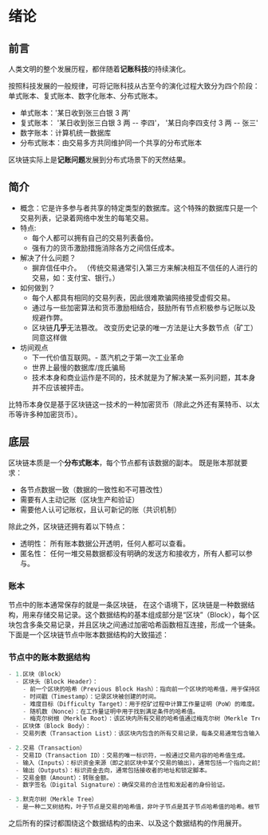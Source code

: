 # 绪论

## 前言

人类文明的整个发展历程，都伴随着**记账科技**的持续演化。

按照科技发展的一般规律，可将记账科技从古至今的演化过程大致分为四个阶段：单式账本、复式账本、数字化账本、分布式账本。

- 单式账本：'某日收到张三白银 3 两'
- 复式账本： '某日收到张三白银 3 两 -- 李四'， '某日向李四支付 3 两 -- 张三'
- 数字账本：计算机统一数据库
- 分布式账本：由交易多方共同维护同一个共享的分布式账本

区块链实际上是**记账问题**发展到分布式场景下的天然结果。

## 简介

- 概念：它是许多参与者共享的特定类型的数据库。这个特殊的数据库只是一个交易列表，记录着网络中发生的每笔交易。
- 特点:
  - 每个人都可以拥有自己的交易列表备份。
  - 强有力的货币激励措施消除各方之间信任成本。
- 解决了什么问题？
  - 摒弃信任中介。 （传统交易通常引入第三方来解决相互不信任的人进行的交易，如：支付宝、银行。）
- 如何做到？
  - 每个人都具有相同的交易列表，因此很难欺骗网络接受虚假交易。
  - 通过与一些加密算法和货币激励相结合，鼓励所有节点积极参与记账以及规避作弊。
  - 区块链**几乎**无法篡改。 改变历史记录的唯一方法是让大多数节点（矿工）同意这样做
- 坊间观点
  - 下一代价值互联网。- 蒸汽机之于第一次工业革命
  - 世界上最慢的数据库/庞氏骗局
  - 技术本身和商业运作是不同的，技术就是为了解决某一系列问题，其本身并不应该被抨击。

比特币本身仅是基于区块链这一技术的一种加密货币（除此之外还有莱特币、以太币等许多种加密货币）。

## 底层

区块链本质是一个**分布式账本**，每个节点都有该数据的副本。 既是账本那就要求：

- 各节点数据一致（数据的一致性和不可篡改性）
- 需要有人主动记账（区块生产和验证）
- 需要他人认可记账权，且认可新记的账（共识机制）

除此之外，区块链还拥有着以下特点：

- 透明性：
  所有账本数据公开透明，任何人都可以查看。
- 匿名性：
  任何一堆交易数据都没有明确的发送方和接收方，所有人都可以参与。

### 账本

节点中的账本通常保存的就是一条区块链， 在这个语境下，区块链是一种数据结构，用来存储交易记录。这个数据结构的基本组成部分是“区块”（Block），每个区块包含多条交易记录，并且区块之间通过加密哈希函数相互连接，形成一个链条。下面是一个区块链节点中账本数据结构的大致描述：

### 节点中的账本数据结构

```js
- 1.区块（Block）
  - 区块头（Block Header）：
    - 前一个区块的哈希（Previous Block Hash）：指向前一个区块的哈希值，用于保持区块链的连续性。
    - 时间戳（Timestamp）：记录区块被创建的时间。
    - 难度目标（Difficulty Target）：用于挖矿过程中计算工作量证明（PoW）的难度。
    - 随机数（Nonce）：在工作量证明中用于找到满足条件的哈希值。
    - 梅克尔树根（Merkle Root）：该区块内所有交易的哈希值通过梅克尔树（Merkle Tree）计算得到的根哈希值，确保交易数据的完整性和一致性。
  - 区块体（Block Body）：
  - 交易列表（Transaction List）：该区块内包含的所有交易记录，每条交易通常包含输入、输出以及相关的签名等数据。

- 2.交易（Transaction）
  - 交易ID（Transaction ID）：交易的唯一标识符，一般通过交易内容的哈希值生成。
  - 输入（Inputs）：标识资金来源（即之前区块中某个交易的输出），通常包括一个指向之前交易的引用和解锁脚本。
  - 输出（Outputs）：标识资金去向，通常包括接收者的地址和锁定脚本。
  - 交易金额（Amount）：转账金额。
  - 数字签名（Digital Signature）：确保交易的合法性和发起者的身份验证。

- 3.默克尔树（Merkle Tree）
  - 是一种二叉树结构，叶子节点是交易的哈希值，非叶子节点是其子节点哈希值的哈希。根节点称为“梅克尔根”，用于快速校验区块中交易数据的完整性。
```

之后所有的探讨都围绕这个数据结构的由来、以及这个数据结构的作用展开。
